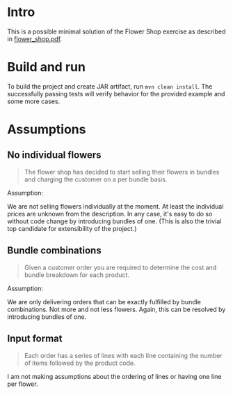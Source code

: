 # Intro

This is a possible minimal solution of the Flower Shop exercise as described in [flower_shop.pdf](docs/flower_shop.pdf).

# Build and run

To build the project and create JAR artifact, run `mvn clean install`.
The successfully passing tests will verify behavior for the provided example and some more cases.

# Assumptions

## No individual flowers

> The flower shop has decided to start selling their flowers in bundles
> and charging the customer on a per bundle basis.

Assumption:

We are not selling flowers individually at the moment.
At least the individual prices are unknown from the description.
In any case, it's easy to do so without code change by introducing bundles of one.
(This is also the trivial top candidate for extensibility of the project.)

## Bundle combinations

> Given a customer order you are required to determine the cost and bundle breakdown for each product.

Assumption:

We are only delivering orders that can be exactly fulfilled by bundle combinations.
Not more and not less flowers. Again, this can be resolved by introducing bundles of one.

## Input format

> Each order has a series of lines with each line containing the number of items followed by the product code.

I am not making assumptions about the ordering of lines or having one line per flower.
